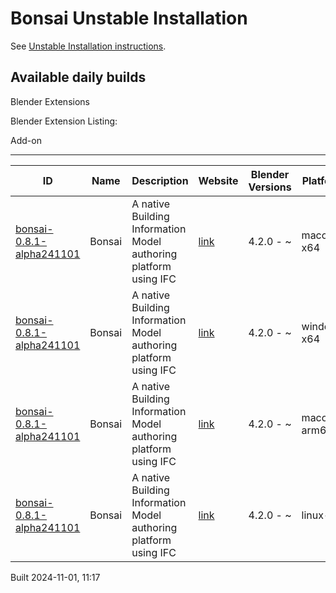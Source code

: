 # Bonsai Unstable Installation

See [Unstable Installation instructions](https://docs.bonsaibim.org/guides/development/installation.html#unstable-installation).

## Available daily builds




Blender Extensions


Blender Extension Listing:


Add\-on




---




| ID | Name | Description | Website | Blender Versions | Platforms | Size |
| --- | --- | --- | --- | --- | --- | --- |
| [bonsai\-0\.8\.1\-alpha241101](https://github.com/IfcOpenShell/IfcOpenShell/releases/download/bonsai-0.8.1-alpha2411011113/bonsai_py311-0.8.1-alpha241101-macos-x64.zip?repository=https://raw.githubusercontent.com/IfcOpenShell/bonsai_unstable_repo/main/index.json&blender_version_min=4.2.0&platforms=macos-x64) | Bonsai | A native Building Information Model authoring platform using IFC | [link](https://bonsaibim.org/) | 4\.2\.0 \- \~ | macos\-x64 | 100\.8MB |
| [bonsai\-0\.8\.1\-alpha241101](https://github.com/IfcOpenShell/IfcOpenShell/releases/download/bonsai-0.8.1-alpha2411011113/bonsai_py311-0.8.1-alpha241101-windows-x64.zip?repository=https://raw.githubusercontent.com/IfcOpenShell/bonsai_unstable_repo/main/index.json&blender_version_min=4.2.0&platforms=windows-x64) | Bonsai | A native Building Information Model authoring platform using IFC | [link](https://bonsaibim.org/) | 4\.2\.0 \- \~ | windows\-x64 | 80\.3MB |
| [bonsai\-0\.8\.1\-alpha241101](https://github.com/IfcOpenShell/IfcOpenShell/releases/download/bonsai-0.8.1-alpha2411011113/bonsai_py311-0.8.1-alpha241101-macos-arm64.zip?repository=https://raw.githubusercontent.com/IfcOpenShell/bonsai_unstable_repo/main/index.json&blender_version_min=4.2.0&platforms=macos-arm64) | Bonsai | A native Building Information Model authoring platform using IFC | [link](https://bonsaibim.org/) | 4\.2\.0 \- \~ | macos\-arm64 | 100\.5MB |
| [bonsai\-0\.8\.1\-alpha241101](https://github.com/IfcOpenShell/IfcOpenShell/releases/download/bonsai-0.8.1-alpha2411011113/bonsai_py311-0.8.1-alpha241101-linux-x64.zip?repository=https://raw.githubusercontent.com/IfcOpenShell/bonsai_unstable_repo/main/index.json&blender_version_min=4.2.0&platforms=linux-x64) | Bonsai | A native Building Information Model authoring platform using IFC | [link](https://bonsaibim.org/) | 4\.2\.0 \- \~ | linux\-x64 | 107\.2MB |


Built 2024\-11\-01, 11:17




